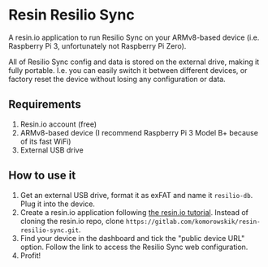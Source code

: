 # Resin Resilio Sync

A resin.io application to run Resilio Sync on your ARMv8-based device (i.e. Raspberry Pi 3, unfortunately not Raspberry Pi Zero).

All of Resilio Sync config and data is stored on the external drive, making it fully portable. I.e. you can easily switch it between different devices, or factory reset the device without losing any configuration or data.

## Requirements

1. Resin.io account (free)
2. ARMv8-based device (I recommend Raspberry Pi 3 Model B+ because of its fast WiFi)
3. External USB drive

## How to use it

1. Get an external USB drive, format it as exFAT and name it `resilio-db`. Plug it into the device.
2. Create a resin.io application following [the resin.io tutorial](https://docs.resin.io/learn/getting-started/). Instead of cloning the resin.io repo, clone `https://gitlab.com/komorowskik/resin-resilio-sync.git`.
3. Find your device in the dashboard and tick the "public device URL" option. Follow the link to access the Resilio Sync web configuration.
4. Profit!

